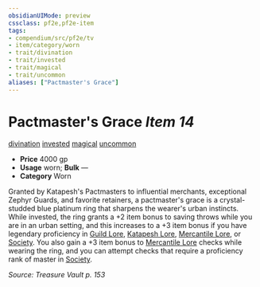 ```yaml
---
obsidianUIMode: preview
cssclass: pf2e,pf2e-item
tags:
- compendium/src/pf2e/tv
- item/category/worn
- trait/divination
- trait/invested
- trait/magical
- trait/uncommon
aliases: ["Pactmaster's Grace"]
---
```

# Pactmaster's Grace *Item 14*  
[divination](rules/traits/divination.md)  [invested](rules/traits/invested.md)  [magical](rules/traits/magical.md)  [uncommon](rules/traits/uncommon.md)  

- **Price** 4000 gp
- **Usage** worn; **Bulk** —
- **Category** Worn

Granted by Katapesh's Pactmasters to influential merchants, exceptional Zephyr Guards, and favorite retainers, a pactmaster's grace is a crystal-studded blue platinum ring that sharpens the wearer's urban instincts. While invested, the ring grants a +2 item bonus to saving throws while you are in an urban setting, and this increases to a +3 item bonus if you have legendary proficiency in [Guild Lore](compendium/skills.md#Lore), [Katapesh Lore](compendium/skills.md#Lore), [Mercantile Lore](compendium/skills.md#Lore), or [Society](compendium/skills.md#Society). You also gain a +3 item bonus to [Mercantile Lore](compendium/skills.md#Lore) checks while wearing the ring, and you can attempt checks that require a proficiency rank of master in [Society](compendium/skills.md#Society).

*Source: Treasure Vault p. 153*